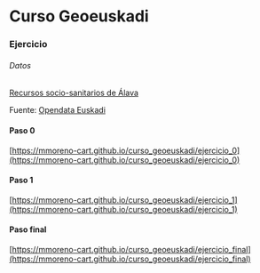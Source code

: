 # Curso Geoeuskadi

### Ejercicio

###### Datos
[Recursos socio-sanitarios de Álava](https://gist.githubusercontent.com/mmoreno-cart/420e6e4bfd2e0a3b515a79cf7dcd3b03/raw/33f07668bd8ba4a816e21f2f197d0912c32e140f/Mapa_RR_SOSA_ARABA_es_MOD.csv)

Fuente: [Opendata Euskadi](http://opendata.euskadi.eus/catalogo/-/recursos-sociosanitarios-de-euskadi/)

#### Paso 0
[https://mmoreno-cart.github.io/curso_geoeuskadi/ejercicio_0](https://mmoreno-cart.github.io/curso_geoeuskadi/ejercicio_0)
	
#### Paso 1
[https://mmoreno-cart.github.io/curso_geoeuskadi/ejercicio_1](https://mmoreno-cart.github.io/curso_geoeuskadi/ejercicio_1)

#### Paso final
[https://mmoreno-cart.github.io/curso_geoeuskadi/ejercicio_final](https://mmoreno-cart.github.io/curso_geoeuskadi/ejercicio_final)
